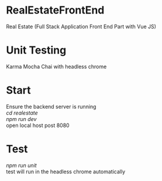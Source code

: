 # RealEstateFrontEnd
Real Estate (Full Stack Application Front End Part with Vue JS)

# Unit Testing 
Karma Mocha Chai with headless chrome

# Start  
Ensure the backend server is running<br>
<i>cd realestate</i> <br>
<i>npm run dev</i> <br>
open local host post 8080

# Test
<i>npm run unit</i> <br>
test will run in the headless chrome automatically


